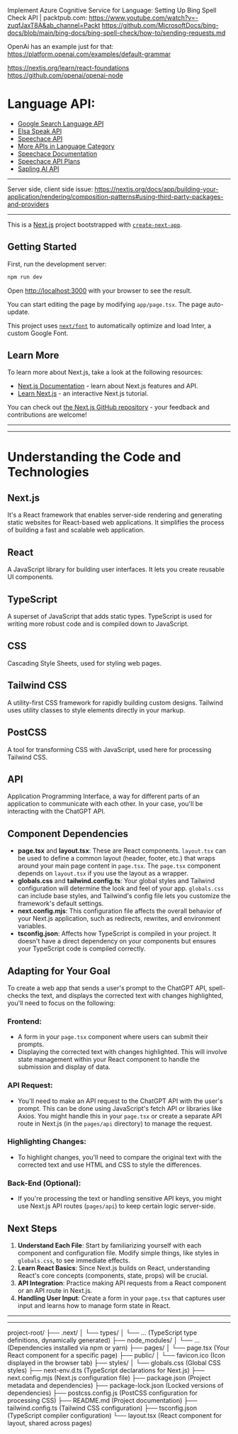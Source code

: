 


Implement Azure Cognitive Service for Language: Setting Up Bing Spell Check API | packtpub.com:
https://www.youtube.com/watch?v=-zuqfJaxT8A&ab_channel=Packt
https://github.com/MicrosoftDocs/bing-docs/blob/main/bing-docs/bing-spell-check/how-to/sending-requests.md


OpenAi has an example just for that:
https://platform.openai.com/examples/default-grammar


https://nextjs.org/learn/react-foundations
https://github.com/openai/openai-node


# Language API:

- [Google Search Language API](https://www.google.com/search?q=api+to+detect+mispronunciation&rlz=1C5CHFA_enDE1081DE1081&oq=api+to+detect+mispronunciation&gs_lcrp=EgZjaHJvbWUyBggAEEUYOTIHCAEQIRigATIHCAIQIRigAdIBCTEwNjM4ajBqN6gCALACAA&sourceid=chrome&ie=UTF-8)
- [Elsa Speak API](https://elsaspeak.com/en/elsa-api/)
- [Speechace API](https://metatext.io/apis/speechace#:~:text=Speechace%20API&text=Speechace%20is%20a%20Speech%20Recognition,and%20feedback%20to%20identify%20mispronunciations.)
- [More APIs in Language Category](https://metatext.io/apis-list/language-Category)
- [Speechace Documentation](https://docs.speechace.com/#intro)
- [Speechace API Plans](https://www.speechace.com/speechace-api-plans/)
- [Sapling AI API](https://sapling.ai/)


______________________________





Server side, client side issue:
https://nextjs.org/docs/app/building-your-application/rendering/composition-patterns#using-third-party-packages-and-providers





______________________________






This is a [Next.js](https://nextjs.org/) project bootstrapped with [`create-next-app`](https://github.com/vercel/next.js/tree/canary/packages/create-next-app).

## Getting Started

First, run the development server:

```bash
npm run dev
```

Open [http://localhost:3000](http://localhost:3000) with your browser to see the result.

You can start editing the page by modifying `app/page.tsx`. The page auto-update.

This project uses [`next/font`](https://nextjs.org/docs/basic-features/font-optimization) to automatically optimize and load Inter, a custom Google Font.

## Learn More

To learn more about Next.js, take a look at the following resources:

- [Next.js Documentation](https://nextjs.org/docs) - learn about Next.js features and API.
- [Learn Next.js](https://nextjs.org/learn) - an interactive Next.js tutorial.

You can check out [the Next.js GitHub repository](https://github.com/vercel/next.js/) - your feedback and contributions are welcome!




______________________________










______________________________



# Understanding the Code and Technologies

## Next.js
It's a React framework that enables server-side rendering and generating static websites for React-based web applications. It simplifies the process of building a fast and scalable web application.

## React
A JavaScript library for building user interfaces. It lets you create reusable UI components.

## TypeScript
A superset of JavaScript that adds static types. TypeScript is used for writing more robust code and is compiled down to JavaScript.

## CSS
Cascading Style Sheets, used for styling web pages.

## Tailwind CSS
A utility-first CSS framework for rapidly building custom designs. Tailwind uses utility classes to style elements directly in your markup.

## PostCSS
A tool for transforming CSS with JavaScript, used here for processing Tailwind CSS.

## API
Application Programming Interface, a way for different parts of an application to communicate with each other. In your case, you'll be interacting with the ChatGPT API.

## Component Dependencies
- **page.tsx** and **layout.tsx**: These are React components. `layout.tsx` can be used to define a common layout (header, footer, etc.) that wraps around your main page content in `page.tsx`. The `page.tsx` component depends on `layout.tsx` if you use the layout as a wrapper.
- **globals.css** and **tailwind.config.ts**: Your global styles and Tailwind configuration will determine the look and feel of your app. `globals.css` can include base styles, and Tailwind's config file lets you customize the framework's default settings.
- **next.config.mjs**: This configuration file affects the overall behavior of your Next.js application, such as redirects, rewrites, and environment variables.
- **tsconfig.json**: Affects how TypeScript is compiled in your project. It doesn't have a direct dependency on your components but ensures your TypeScript code is compiled correctly.

## Adapting for Your Goal
To create a web app that sends a user's prompt to the ChatGPT API, spell-checks the text, and displays the corrected text with changes highlighted, you'll need to focus on the following:

### Frontend:
- A form in your `page.tsx` component where users can submit their prompts.
- Displaying the corrected text with changes highlighted. This will involve state management within your React component to handle the submission and display of data.

### API Request:
- You'll need to make an API request to the ChatGPT API with the user's prompt. This can be done using JavaScript's fetch API or libraries like Axios. You might handle this in your `page.tsx` or create a separate API route in Next.js (in the `pages/api` directory) to manage the request.

### Highlighting Changes:
- To highlight changes, you'll need to compare the original text with the corrected text and use HTML and CSS to style the differences.

### Back-End (Optional):
- If you're processing the text or handling sensitive API keys, you might use Next.js API routes (`pages/api`) to keep certain logic server-side.

## Next Steps
1. **Understand Each File**: Start by familiarizing yourself with each component and configuration file. Modify simple things, like styles in `globals.css`, to see immediate effects.
2. **Learn React Basics**: Since Next.js builds on React, understanding React's core concepts (components, state, props) will be crucial.
3. **API Integration**: Practice making API requests from a React component or an API route in Next.js.
4. **Handling User Input**: Create a form in your `page.tsx` that captures user input and learns how to manage form state in React.




______________________________










______________________________




project-root/
├── .next/
│   └── types/
│       └── ... (TypeScript type definitions, dynamically generated)
├── node_modules/
│   └── ... (Dependencies installed via npm or yarn)
├── pages/
│   └── page.tsx (Your React component for a specific page)
├── public/
│   └── favicon.ico (Icon displayed in the browser tab)
├── styles/
│   └── globals.css (Global CSS styles)
├── next-env.d.ts (TypeScript declarations for Next.js)
├── next.config.mjs (Next.js configuration file)
├── package.json (Project metadata and dependencies)
├── package-lock.json (Locked versions of dependencies)
├── postcss.config.js (PostCSS configuration for processing CSS)
├── README.md (Project documentation)
├── tailwind.config.ts (Tailwind CSS configuration)
├── tsconfig.json (TypeScript compiler configuration)
└── layout.tsx (React component for layout, shared across pages)

